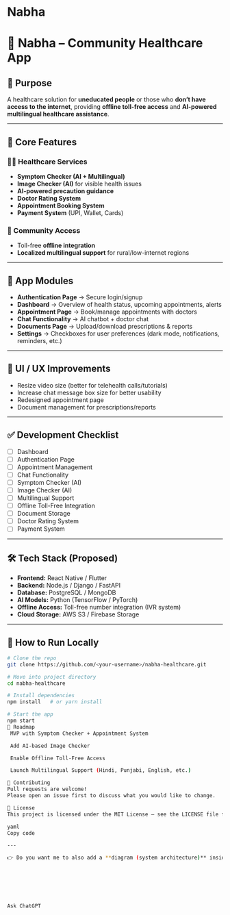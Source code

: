 # Nabha

# 🏥 Nabha – Community Healthcare App

## 🎯 Purpose
A healthcare solution for **uneducated people** or those who **don’t have access to the internet**, providing **offline toll-free access** and **AI-powered multilingual healthcare assistance**.

---

## 🌟 Core Features

### 👨‍⚕️ Healthcare Services
- **Symptom Checker (AI + Multilingual)**
- **Image Checker (AI)** for visible health issues
- **AI-powered precaution guidance**
- **Doctor Rating System**
- **Appointment Booking System**
- **Payment System** (UPI, Wallet, Cards)

### 📡 Community Access
- Toll-free **offline integration**
- **Localized multilingual support** for rural/low-internet regions

---

## 📱 App Modules

- **Authentication Page** → Secure login/signup  
- **Dashboard** → Overview of health status, upcoming appointments, alerts  
- **Appointment Page** → Book/manage appointments with doctors  
- **Chat Functionality** → AI chatbot + doctor chat  
- **Documents Page** → Upload/download prescriptions & reports  
- **Settings** → Checkboxes for user preferences (dark mode, notifications, reminders, etc.)

---

## 🎨 UI / UX Improvements
- Resize video size (better for telehealth calls/tutorials)  
- Increase chat message box size for better usability  
- Redesigned appointment page  
- Document management for prescriptions/reports  

---

## ✅ Development Checklist
- [ ] Dashboard  
- [ ] Authentication Page  
- [ ] Appointment Management  
- [ ] Chat Functionality  
- [ ] Symptom Checker (AI)  
- [ ] Image Checker (AI)  
- [ ] Multilingual Support  
- [ ] Offline Toll-Free Integration  
- [ ] Document Storage  
- [ ] Doctor Rating System  
- [ ] Payment System  

---

## 🛠️ Tech Stack (Proposed)
- **Frontend:** React Native / Flutter  
- **Backend:** Node.js / Django / FastAPI  
- **Database:** PostgreSQL / MongoDB  
- **AI Models:** Python (TensorFlow / PyTorch)  
- **Offline Access:** Toll-free number integration (IVR system)  
- **Cloud Storage:** AWS S3 / Firebase Storage  

---

## 🚀 How to Run Locally
```bash
# Clone the repo
git clone https://github.com/<your-username>/nabha-healthcare.git

# Move into project directory
cd nabha-healthcare

# Install dependencies
npm install   # or yarn install

# Start the app
npm start
📌 Roadmap
 MVP with Symptom Checker + Appointment System

 Add AI-based Image Checker

 Enable Offline Toll-Free Access

 Launch Multilingual Support (Hindi, Punjabi, English, etc.)

🤝 Contributing
Pull requests are welcome!
Please open an issue first to discuss what you would like to change.

📜 License
This project is licensed under the MIT License – see the LICENSE file for details.

yaml
Copy code

---

👉 Do you want me to also add a **diagram (system architecture)** inside this README (with AI + Doctors + Offline + App flow) so it looks more professional on GitHub?







Ask ChatGPT
